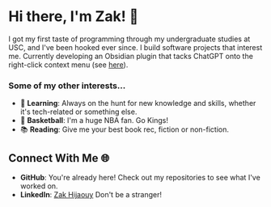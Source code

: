 # Hi there, I'm Zak! 👋

I got my first taste of programming through my undergraduate studies at USC, and I've been hooked ever since. I build software projects that interest me. Currently developing an Obsidian plugin that tacks ChatGPT onto the right-click context menu (see [here](https://github.com/zakhij/obsidian-highlightaskgpt)). 

### Some of my other interests...
- 🧠 **Learning**: Always on the hunt for new knowledge and skills, whether it's tech-related or something else.
- 🏀 **Basketball**: I'm a huge NBA fan. Go Kings!
- 📚 **Reading**: Give me your best book rec, fiction or non-fiction.

## Connect With Me 🌐
- **GitHub**: You're already here! Check out my repositories to see what I've worked on. 
- **LinkedIn**: [Zak Hijaouy](https://www.linkedin.com/in/zakaria-hijaouy-115183172/)
Don't be a stranger!

<!--
**zakhij/zakhij** is a ✨ _special_ ✨ repository because its `README.md` (this file) appears on your GitHub profile.

Here are some ideas to get you started:

- 🔭 I’m currently working on ...
- 🌱 I’m currently learning ...
- 👯 I’m looking to collaborate on ...
- 🤔 I’m looking for help with ...
- 💬 Ask me about ...
- 📫 How to reach me: ...
- 😄 Pronouns: ...
- ⚡ Fun fact: ...
-->
